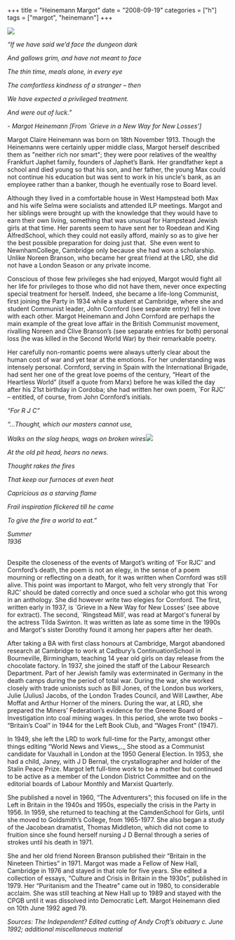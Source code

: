 +++
title = "Heinemann Margot"
date = "2008-09-19"
categories = ["h"]
tags = ["margot", "heinemann"]
+++

![](http://79.170.40.183/grahamstevenson.me.uk/images/stories/heinneman%20margot%201.jpg)

_“If we have said we’d face the dungeon dark_

_And gallows grim, and have not meant to face_

_The thin time, meals alone, in every eye_

_The comfortless kindness of a stranger – then_

_We have expected a privileged treatment._

_And were out of luck.”_

_\- Margot Heinemann \[From \`Grieve in a New Way for New Losses’\]_

Margot Claire Heinemann was born on 18th November 1913. Though the Heinemanns were certainly upper middle class, Margot herself described them as "neither rich nor smart"; they were poor relatives of the wealthy Frankfurt Japhet family, founders of Japhet’s Bank. Her grandfather kept a school and died young so that his son, and her father, the young Max could not continue his education but was sent to work in his uncle's bank, as an employee rather than a banker, though he eventually rose to Board level.

Although they lived in a comfortable house in West Hampstead both Max and his wife Selma were socialists and attended ILP meetings. Margot and her siblings were brought up with the knowledge that they would have to earn their own living, something that was unusual for Hampstead Jewish girls at that time. Her parents seem to have sent her to Roedean and King AlfredSchool, which they could not easily afford, mainly so as to give her the best possible preparation for doing just that.  She even went to NewnhamCollege, Cambridge only because she had won a scholarship. Unlike Noreen Branson, who became her great friend at the LRD, she did not have a London Season or any private income.   

Conscious of those few privileges she had enjoyed, Margot would fight all her life for privileges to those who did not have them, never once expecting special treatment for herself. Indeed, she became a life-long Communist, first joining the Party in 1934 while a student at Cambridge, where she and student Communist leader, John Cornford (see separate entry) fell in love with each other. Margot Heinemann and John Cornford are perhaps the main example of the great love affair in the British Communist movement, rivalling Noreen and Clive Branson’s (see separate entries for both) personal loss (he was killed in the Second World War) by their remarkable poetry.

Her carefully non-romantic poems were always utterly clear about the human cost of war and yet tear at the emotions. For her understanding was intensely personal. Cornford, serving in Spain with the International Brigade, had sent her one of the great love poems of the century, “Heart of the Heartless World” (itself a quote from Marx) before he was killed the day after his 21st birthday in Cordoba; she had written her own poem, \`For RJC’ – entitled, of course, from John Cornford’s initials.

_“For R J C”_

_“…Thought, which our masters cannot use,_

_Walks on the slag heaps, wags on broken wires![](http://79.170.40.183/grahamstevenson.me.uk/images/stories/Heinneman%20Margot.JPG)_

_At the old pit head, hears no news._

_Thought rakes the fires_

_That keep our furnaces at even heat_

_Capricious as a starving flame_

_Frail inspiration flickered till he came_

_To give the fire a world to eat.”_

_Summer 1936_                                                                                                                                                  

Despite the closeness of the events of Margot’s writing of 'For RJC' and Cornford’s death, the poem is not an elegy, in the sense of a poem mourning or reflecting on a death, for it was written when Cornford was still alive. This point was important to Margot, who felt very strongly that \`For RJC’ should be dated correctly and once sued a scholar who got this wrong in an anthology. She did however write two elegies for Cornford. The first, written early in 1937, is \`Grieve in a New Way for New Losses’ (see above for extract). The second, \`Ringstead Mill’, was read at Margot's funeral by the actress Tilda Swinton. It was written as late as some time in the 1990s and Margot's sister Dorothy found it among her papers after her death. 

After taking a BA with first class honours at Cambridge, Margot abandoned research at Cambridge to work at Cadbury’s ContinuationSchool in Bourneville, Birmingham, teaching 14 year old girls on day release from the chocolate factory. In 1937, she joined the staff of the Labour Research Department. Part of her Jewish family was exterminated in Germany in the death camps during the period of total war. During the war, she worked closely with trade unionists such as Bill Jones, of the London bus workers, Julie (Julius) Jacobs, of the London Trades Council, and Will Lawther, Abe Moffat and Arthur Horner of the miners. During the war, at LRD, she prepared the Miners’ Federation’s evidence for the Greene Board of Investigation into coal mining wages. In this period, she wrote two books – “Britain’s Coal” in 1944 for the Left Book Club, and “Wages Front” (1947).

In 1949, she left the LRD to work full-time for the Party, amongst other things editing “World News and Views_._ She stood as a Communist candidate for Vauxhall in London at the 1950 General Election. In 1953, she had a child, Janey, with J D Bernal, the crystallographer and holder of the Stalin Peace Prize. Margot left full-time work to be a mother but continued to be active as a member of the London District Committee and on the editorial boards of Labour Monthly and Marxist Quarterly.

She published a novel in 1960, “The Adventurers”; this focused on life in the Left in Britain in the 1940s and 1950s, especially the crisis in the Party in 1956. In 1959, she returned to teaching at the CamdenSchool for Girls, until she moved to Goldsmith’s College, from 1965-1977. She also began a study of the Jacobean dramatist, Thomas Middleton, which did not come to fruition since she found herself nursing J D Bernal through a series of strokes until his death in 1971.

She and her old friend Noreen Branson published their “Britain in the Nineteen Thirties” in 1971. Margot was made a Fellow of New Hall, Cambridge in 1976 and stayed in that role for five years. She edited a collection of essays, “Culture and Crisis in Britain in the 1930s”, published in 1979. Her “Puritanism and the Theatre” came out in 1980, to considerable acclaim. She was still teaching at New Hall up to 1989 and stayed with the CPGB until it was dissolved into Democratic Left. Margot Heinemann died on 10th June 1992 aged 79. 

_Sources: The Independent? Edited cutting of Andy Croft’s obituary c. June 1992; additional miscellaneous material_
